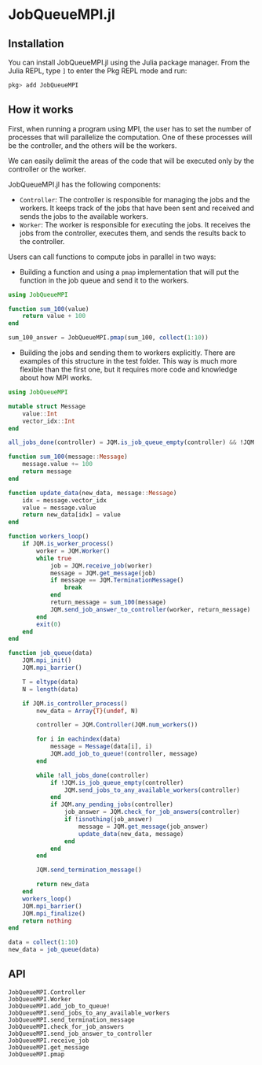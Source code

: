 # JobQueueMPI.jl

## Installation

You can install JobQueueMPI.jl using the Julia package manager. From the Julia REPL, type `]` to enter the Pkg REPL mode and run:

```julia
pkg> add JobQueueMPI
```

## How it works

First, when running a program using MPI, the user has to set the number of processes that will parallelize the computation. One of these processes will be the controller, and the others will be the workers.

We can easily delimit the areas of the code that will be executed only by the controller or the worker.

JobQueueMPI.jl has the following components:

- `Controller`: The controller is responsible for managing the jobs and the workers. It keeps track of the jobs that have been sent and received and sends the jobs to the available workers.
- `Worker`: The worker is responsible for executing the jobs. It receives the jobs from the controller, executes them, and sends the results back to the controller.

Users can call functions to compute jobs in parallel in two ways:
 - Building a function and using a `pmap` implementation that will put the function in the job queue and send it to the workers.
```julia
using JobQueueMPI

function sum_100(value)
    return value + 100
end

sum_100_answer = JobQueueMPI.pmap(sum_100, collect(1:10))
```
 - Building the jobs and sending them to workers explicitly. There are examples of this structure in the test folder. This way is much more flexible than the first one, but it requires more code and knowledge about how MPI works.

```julia
using JobQueueMPI

mutable struct Message
    value::Int
    vector_idx::Int
end

all_jobs_done(controller) = JQM.is_job_queue_empty(controller) && !JQM.any_pending_jobs(controller)

function sum_100(message::Message)
    message.value += 100
    return message
end

function update_data(new_data, message::Message)
    idx = message.vector_idx
    value = message.value
    return new_data[idx] = value
end

function workers_loop()
    if JQM.is_worker_process()
        worker = JQM.Worker()
        while true
            job = JQM.receive_job(worker)
            message = JQM.get_message(job)
            if message == JQM.TerminationMessage()
                break
            end
            return_message = sum_100(message)
            JQM.send_job_answer_to_controller(worker, return_message)
        end
        exit(0)
    end
end

function job_queue(data)
    JQM.mpi_init()
    JQM.mpi_barrier()

    T = eltype(data)
    N = length(data)

    if JQM.is_controller_process()
        new_data = Array{T}(undef, N)

        controller = JQM.Controller(JQM.num_workers())

        for i in eachindex(data)
            message = Message(data[i], i)
            JQM.add_job_to_queue!(controller, message)
        end

        while !all_jobs_done(controller)
            if !JQM.is_job_queue_empty(controller)
                JQM.send_jobs_to_any_available_workers(controller)
            end
            if JQM.any_pending_jobs(controller)
                job_answer = JQM.check_for_job_answers(controller)
                if !isnothing(job_answer)
                    message = JQM.get_message(job_answer)
                    update_data(new_data, message)
                end
            end
        end

        JQM.send_termination_message()

        return new_data
    end
    workers_loop()
    JQM.mpi_barrier()
    JQM.mpi_finalize()
    return nothing
end

data = collect(1:10)
new_data = job_queue(data)
```

## API

```@docs
JobQueueMPI.Controller
JobQueueMPI.Worker
JobQueueMPI.add_job_to_queue!
JobQueueMPI.send_jobs_to_any_available_workers
JobQueueMPI.send_termination_message
JobQueueMPI.check_for_job_answers
JobQueueMPI.send_job_answer_to_controller
JobQueueMPI.receive_job
JobQueueMPI.get_message
JobQueueMPI.pmap
```